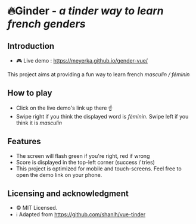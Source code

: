 # 🔥Ginder - *a tinder way to learn french genders*

## Introduction

* 🎮   Live demo : https://meyerka.github.io/gender-vue/

This project aims at providing a fun way to learn french *masculin / féminin*

## How to play

* Click on the live demo's link up there ☝
* Swipe right if you think the displayed word is *féminin*. Swipe left if you think it is *masculin*

## Features
* The screen will flash green if you're right, red if wrong
* Score is displayed in the top-left corner (success / tries)
* This project is optimized for mobile and touch-screens. Feel free to open the demo link on your phone.

## Licensing and acknowledgment
* ©     MIT Licensed.
* ℹ     Adapted from https://github.com/shanlh/vue-tinder